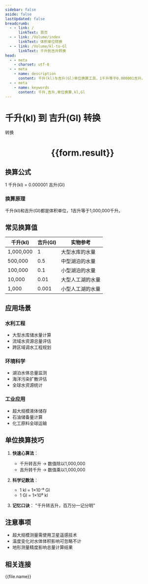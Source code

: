 ```yaml
---
sidebar: false
aside: false
lastUpdated: false
breadcrumb:
  - - link: /
      linkText: 首页
  - - link: /Volume/index
      linkText: 体积单位转换
  - - link: /Volume/kl-to-Gl
      linkText: 千升到吉升转换
head:
  - - meta
    - charset: utf-8
  - - meta
    - name: description
      content: 千升(kl)与吉升(Gl)单位换算工具，1千升等于0.000001吉升。
  - - meta
    - name: keywords
      content: 千升,吉升,单位换算,kl,Gl
---
```


# 千升(kl) 到 吉升(Gl) 转换

<script setup>
import { onMounted, reactive, inject ,ref  } from 'vue'
import { NButton,NForm ,NFormItem,NInput,NInputNumber,NSelect,NCard,useMessage ,NGrid ,NGi } from 'naive-ui'
import { defineClientComponent } from 'vitepress'
import { Volume } from '../../files';

const convert = inject('convert')
const formRef = ref(null);
const rules = {
  number:{
    required: true,
    type: 'number',
    trigger: "blur"
  }
}
const form = reactive({
  number:null,
  result:'',
  title:'千升(kl)到吉升(Gl)换算'
})

const convertHandler = (e) => {
  e.preventDefault();
  formRef.value?.validate((errors)=>{
    if (!errors) {
      form.result = `${form.number} kl = ${convert(form.number).from('kl').to('Gl')} Gl`
    }
  })
}
</script>

<n-form size="large" :model="form" ref='formRef' :rules="rules">
  <n-form-item label="数值" path="number">
    <n-input-number size="large" style="width:100%" :min="0" v-model:value="form.number" placeholder="请输入千升数值" />
  </n-form-item>
  <n-form-item>
    <n-button type="primary" style="width:100%" @click="convertHandler">转换</n-button>
  </n-form-item>
</n-form>
<n-card embedded :bordered="false" hoverable>
  <div style="text-align:center">
    <h1>{{form.result}}</h1>
  </div>
</n-card>

## 换算公式
1 千升(kl) = 0.000001 吉升(Gl)

### 换算原理
千升(kl)和吉升(Gl)都是体积单位，1吉升等于1,000,000千升。

## 常见换算值
| 千升(kl) | 吉升(Gl) | 实物参考                 |
|---------|---------|--------------------------|
| 1,000,000 | 1       | 大型水库的水量            |
| 500,000  | 0.5     | 中型湖泊的水量            |
| 100,000  | 0.1     | 小型湖泊的水量            |
| 10,000   | 0.01    | 大型人工湖的水量          |
| 1,000    | 0.001   | 小型人工湖的水量          |

## 应用场景
### 水利工程
- 大型水库储水量计算
- 流域水资源总量评估
- 跨区域调水工程规划

### 环境科学
- 湖泊水体总量监测
- 海洋污染扩散评估
- 全球水资源统计

### 工业应用
- 超大规模液体储存
- 石油储备量计算
- 化工原料全球运输

## 单位换算技巧
1. **快速心算法**：
   - 千升转吉升 → 数值除以1,000,000
   - 吉升转千升 → 数值乘以1,000,000

2. **科学记数法**：
   - 1 kl = 1×10⁻⁶ Gl
   - 1 Gl = 1×10⁶ kl

3. **记忆口诀**：
   "千升转吉升，百万分一记分明"

## 注意事项
- 超大规模测量需使用卫星遥感技术
- 温度变化对水体体积影响可忽略不计
- 地形测量精度影响总量计算结果

## 相关连接
<n-grid x-gap="12" :cols="4">
  <n-gi v-for="(file, index) in Volume" :key="index">
    <n-button
      text
      tag="a"
      :href="file.path"
      type="primary"
    >
      {{file.name}}
    </n-button>
  </n-gi>
</n-grid>